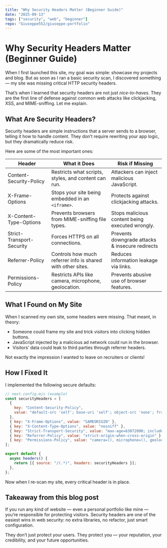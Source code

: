 ```yaml
---
title: "Why Security Headers Matter (Beginner Guide)"
date: "2025-09-13"
tags: ["security", "web", "beginner"]
repo: "Giuseppe552/giuseppe-portfolio"
---
```


# Why Security Headers Matter (Beginner Guide)

When I first launched this site, my goal was simple: showcase my projects and blog. But as soon as I ran a basic security scan, I discovered something — my site was missing critical HTTP security headers.

That’s when I learned that security headers are not just *nice-to-haves*. They are the first line of defense against common web attacks like clickjacking, XSS, and MIME-sniffing. Let me explain.

## What Are Security Headers?

Security headers are simple instructions that a server sends to a browser, telling it how to handle content. They don’t require rewriting your app logic, but they dramatically reduce risk.

Here are some of the most important ones:

| Header                    | What it Does                                                | Risk if Missing                                |
|---------------------------|------------------------------------------------------------|------------------------------------------------|
| Content-Security-Policy   | Restricts what scripts, styles, and content can run.       | Attackers can inject malicious JavaScript.     |
| X-Frame-Options           | Stops your site being embedded in an `<iframe>`.           | Protects against clickjacking attacks.         |
| X-Content-Type-Options    | Prevents browsers from MIME-sniffing file types.           | Stops malicious content being executed wrongly.|
| Strict-Transport-Security | Forces HTTPS on all connections.                           | Prevents downgrade attacks & insecure redirects|
| Referrer-Policy           | Controls how much referrer info is shared with other sites.| Reduces information leakage via links.         |
| Permissions-Policy        | Restricts APIs like camera, microphone, geolocation.        | Prevents abusive use of browser features.      |

## What I Found on My Site

When I scanned my own site, some headers were missing. That meant, in theory:

- Someone could frame my site and trick visitors into clicking hidden buttons.
- JavaScript injected by a malicious ad network could run in the browser.
- Visitors’ data could leak to third parties through referrer headers.

Not exactly the impression I wanted to leave on recruiters or clients!

## How I Fixed It

I implemented the following secure defaults:

```javascript
// next.config.mjs (example)
const securityHeaders = [
  {
    key: "Content-Security-Policy",
    value: "default-src 'self'; base-uri 'self'; object-src 'none'; frame-ancestors 'self'; script-src 'self'; style-src 'self' 'unsafe-inline'; img-src 'self' data: https:; font-src 'self' data:; connect-src 'self' https:; frame-src https://www.youtube.com https://player.vimeo.com;"
  },
  { key: "X-Frame-Options", value: "SAMEORIGIN" },
  { key: "X-Content-Type-Options", value: "nosniff" },
  { key: "Strict-Transport-Security", value: "max-age=63072000; includeSubDomains; preload" },
  { key: "Referrer-Policy", value: "strict-origin-when-cross-origin" },
  { key: "Permissions-Policy", value: "camera=(), microphone=(), geolocation=()" },
];

export default {
  async headers() {
    return [{ source: "/(.*)", headers: securityHeaders }];
  },
};
```

Now when I re-scan my site, every critical header is in place.

## Takeaway from this blog post

If you run any kind of website — even a personal portfolio like mine — you’re responsible for protecting visitors. Security headers are one of the easiest wins in web security: no extra libraries, no refactor, just smart configuration.

They don’t just protect your users. They protect you — your reputation, your credibility, and your future opportunities.
